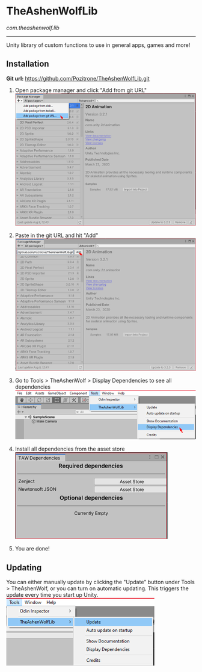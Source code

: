 # TheAshenWolfLib
*com.theashenwolf.lib*  

---
Unity library of custom functions to use in general apps, games and more!

## Installation

**Git url:** https://github.com/Pozitrone/TheAshenWolfLib.git

1. Open package manager and click "Add from git URL"
![Installation 1](./images/installation1.png)

2. Paste in the git URL and hit "Add"
![Installation 2](./images/installation2.png)

3. Go to Tools > TheAshenWolf > Display Dependencies to see all dependencies  
![Installation 3](./images/installation3.png)

4. Install all dependencies from the asset store  
![Installation 4](./images/installation4.png)

5. You are done!

## Updating
You can either manually update by clicking the "Update" button under Tools > TheAshenWolf,
or you can turn on automatic updating. This triggers the update every time you start up Unity.  
![Updating](./images/updating.png)
